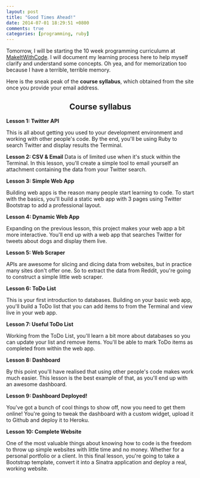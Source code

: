 ```yaml
---
layout: post
title: "Good Times Ahead!"
date: 2014-07-01 18:29:51 +0800
comments: true
categories: [programming, ruby]
---
```


Tomorrow, I will be starting the 10 week programming curriculumn at <a href="https://www.makeitwithcode.com/" target="_blank">MakeItWithCode</a>. I will document my learning process here to help myself clarify and understand some concepts. Oh yea, and for memorization too because I have a terrible, terrible memory.

Here is the sneak peak of the <strong>course syllabus</strong>, which obtained from the site once you provide your email address.

<!--more-->

<h2 style="text-align:center;">Course syllabus</h2>

<strong>Lesson 1: Twitter API</strong>
<p>This is all about getting you used to your development environment and working with other people's code. By the end, you'll be using Ruby to search Twitter and display results the Terminal.</p>


<strong>Lesson 2: CSV & Email</strong>
Data is of limited use when it's stuck within the Terminal. In this lesson, you'll create a simple tool to email yourself an attachment containing the data from your Twitter search.


<strong>Lesson 3: Simple Web App</strong>
<p>Building web apps is the reason many people start learning to code. To start with the basics, you'll build a static web app with 3 pages using Twitter Bootstrap to add a professional layout.</p>


<strong>Lesson 4: Dynamic Web App</strong>
<p>Expanding on the previous lesson, this project makes your web app a bit more interactive. You'll end up with a web app that searches Twitter for tweets about dogs and display them live.</p>


<strong>Lesson 5: Web Scraper</strong>
<p>APIs are awesome for slicing and dicing data from websites, but in practice many sites don't offer one. So to extract the data from Reddit, you're going to construct a simple little web scraper.</p>


<strong>Lesson 6: ToDo List</strong>
<p>This is your first introduction to databases. Building on your basic web app, you'll build a ToDo list that you can add items to from the Terminal and view live in your web app.</p>


<strong>Lesson 7: Useful ToDo List</strong>
<p>Working from the ToDo List, you'll learn a bit more about databases so you can update your list and remove items. You'll be able to mark ToDo items as completed from within the web app.</p>


<strong>Lesson 8: Dashboard</strong>
<p>By this point you'll have realised that using other people's code makes work much easier. This lesson is the best example of that, as you'll end up with an awesome dashboard.</p>


<strong>Lesson 9: Dashboard Deployed!</strong>
<p>You've got a bunch of cool things to show off, now you need to get them online! You're going to tweak the dashboard with a custom widget, upload it to Github and deploy it to Heroku.</p>


<strong>Lesson 10: Complete Website</strong>
<p>One of the most valuable things about knowing how to code is the freedom to throw up simple websites with little time and no money. Whether for a personal portfolio or a client. In this final lesson, you're going to take a Bootstrap template, convert it into a Sinatra application and deploy a real, working website.</p>